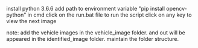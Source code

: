 install python 3.6.6
add path to environment variable
"pip install opencv-python" in cmd
click on the run.bat file to run the script
click on any key to view the next image

note: 
add the vehicle images in the vehicle_image folder.
and out will be appeared in the identified_image folder.
maintain the folder structure.